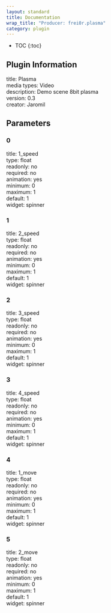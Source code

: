 ```yaml
---
layout: standard
title: Documentation
wrap_title: "Producer: frei0r.plasma"
category: plugin
---
```

* TOC
{:toc}

## Plugin Information

title: Plasma  
media types:
Video  
description: Demo scene 8bit plasma  
version: 0.3  
creator: Jaromil  

## Parameters

### 0

title: 1_speed    
type: float  
readonly: no  
required: no  
animation: yes  
minimum: 0  
maximum: 1  
default: 1  
widget: spinner  

### 1

title: 2_speed    
type: float  
readonly: no  
required: no  
animation: yes  
minimum: 0  
maximum: 1  
default: 1  
widget: spinner  

### 2

title: 3_speed    
type: float  
readonly: no  
required: no  
animation: yes  
minimum: 0  
maximum: 1  
default: 1  
widget: spinner  

### 3

title: 4_speed    
type: float  
readonly: no  
required: no  
animation: yes  
minimum: 0  
maximum: 1  
default: 1  
widget: spinner  

### 4

title: 1_move    
type: float  
readonly: no  
required: no  
animation: yes  
minimum: 0  
maximum: 1  
default: 1  
widget: spinner  

### 5

title: 2_move    
type: float  
readonly: no  
required: no  
animation: yes  
minimum: 0  
maximum: 1  
default: 1  
widget: spinner  

